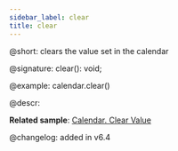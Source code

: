 ```yaml
---
sidebar_label: clear
title: clear
---          
```


@short: clears the value set in the calendar

@signature: clear(): void;

@example:
calendar.clear()



@descr:

**Related sample**: [Calendar. Clear Value](https://snippet.dhtmlx.com/zu2n05at)

@changelog: added in v6.4
